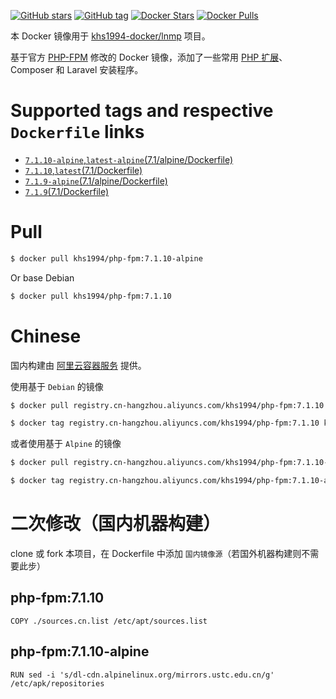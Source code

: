 [![GitHub stars](https://img.shields.io/github/stars/khs1994-docker/php-fpm.svg?style=social&label=Stars)](https://github.com/khs1994-docker/php-fpm) [![GitHub tag](https://img.shields.io/github/tag/khs1994-docker/php-fpm.svg)](https://github.com/khs1994-docker/php-fpm) [![Docker Stars](https://img.shields.io/docker/stars/khs1994/php-fpm.svg)](https://store.docker.com/community/images/khs1994/php-fpm) [![Docker Pulls](https://img.shields.io/docker/pulls/khs1994/php-fpm.svg)](https://store.docker.com/community/images/khs1994/php-fpm)

本 Docker 镜像用于 [khs1994-docker/lnmp](https://github.com/khs1994-docker/lnmp) 项目。

基于官方 [PHP-FPM](https://github.com/docker-library/docs/tree/master/php) 修改的 Docker 镜像，添加了一些常用 [PHP 扩展](https://github.com/khs1994-docker/lnmp/blob/master/docs/php.md)、Composer 和 Laravel 安装程序。

# Supported tags and respective `Dockerfile` links

* [`7.1.10-alpine`,`latest-alpine`(7.1/alpine/Dockerfile)](https://github.com/khs1994-docker/php-fpm/blob/7.1.10/7.1/alpine/Dockerfile)
* [`7.1.10`,`latest`(7.1/Dockerfile)](https://github.com/khs1994-docker/php-fpm/blob/7.1.10/7.1/Dockerfile)
* [`7.1.9-alpine`(7.1/alpine/Dockerfile)](https://github.com/khs1994-docker/php-fpm/blob/7.1.9/7.1/alpine/Dockerfile)
* [`7.1.9`(7.1/Dockerfile)](https://github.com/khs1994-docker/php-fpm/blob/7.1.9/7.1/Dockerfile)

# Pull

```bash
$ docker pull khs1994/php-fpm:7.1.10-alpine
```

Or base Debian

```bash
$ docker pull khs1994/php-fpm:7.1.10
```

# Chinese

国内构建由 [阿里云容器服务](https://dev.aliyun.com/detail.html?spm=5176.1972343.2.2.FLSieQ&repoId=75513) 提供。

使用基于 `Debian` 的镜像

```bash
$ docker pull registry.cn-hangzhou.aliyuncs.com/khs1994/php-fpm:7.1.10

$ docker tag registry.cn-hangzhou.aliyuncs.com/khs1994/php-fpm:7.1.10 khs1994/php-fpm:7.1.10
```

或者使用基于 `Alpine` 的镜像

```bash
$ docker pull registry.cn-hangzhou.aliyuncs.com/khs1994/php-fpm:7.1.10-alpine

$ docker tag registry.cn-hangzhou.aliyuncs.com/khs1994/php-fpm:7.1.10-alpine khs1994/php-fpm:7.1.10-alpine
```

# 二次修改（国内机器构建）

clone 或 fork 本项目，在 Dockerfile 中添加 `国内镜像源`（若国外机器构建则不需要此步）

## php-fpm:7.1.10

```docker
COPY ./sources.cn.list /etc/apt/sources.list
```

## php-fpm:7.1.10-alpine

```docker
RUN sed -i 's/dl-cdn.alpinelinux.org/mirrors.ustc.edu.cn/g' /etc/apk/repositories
```
